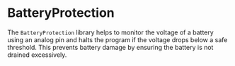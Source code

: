# BatteryProtection
The `BatteryProtection` library helps to monitor the voltage of a battery using an analog pin and halts the program if the voltage drops below a safe threshold. This prevents battery damage by ensuring the battery is not drained excessively.
